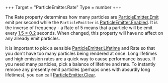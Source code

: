 +++
Target = "ParticleEmitter.Rate"
Type = number
+++

The Rate property determines how many particles are [ParticleEmitter.Emit](https://developer.roblox.com/api-reference/function/ParticleEmitter/Emit) emit per second while the `ParticleEmitter` is [ParticleEmitter.Enabled](https://developer.roblox.com/api-reference/property/ParticleEmitter/Enabled). It is the inverse of frequency - a Rate of 5 means that a particle will be emit every [1.5 = 0.2](https://developer.roblox.com/search#stq=5%20=%200.2) seconds. When changed, this property will have no affect on any already emit particles.it is important to pick a sensible [ParticleEmitter.Lifetime](https://developer.roblox.com/api-reference/property/ParticleEmitter/Lifetime) and Rate so that you don't have too many particles being rendered at once. Long lifetimes and high emission rates are a quick way to cause performance issues. If you need many particles, pick a balance of lifetime and rate. To instantly remove any presently emit particles (perhaps ones with absurdly long lifetimes), you can call [ParticleEmitter.Clear](https://developer.roblox.com/api-reference/function/ParticleEmitter/Clear).